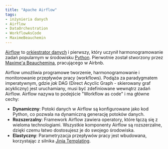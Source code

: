 ```yaml
---
title: "Apache Airflow"
tags:
- inżynieria danych
- Airflow
- DataOrchestration
- WorkflowAsCode
- MaximeBeauchemin
---
```


[Airflow](https://airflow.apache.org/) to [orkiestrator danych](notes/orkiestrator%20danych.md) i pierwszy, który uczynił harmonogramowanie zadań popularnym w środowisku [Python](notes/python.md). Pierwotnie został stworzony przez [Maxime'a Beauchemina](notes/maxime%20beauchemin.md), pracującego w Airbnb.

Airflow umożliwia programowe tworzenie, harmonogramowanie i monitorowanie przepływów pracy (workflows). Podąża za paradygmatem imperatywnym, gdzie *jak* DAG (Direct Acyclic Graph - skierowany graf acykliczny) jest uruchamiany, musi być zdefiniowane wewnątrz zadań Airflow. Airflow nazywa to podejście "Workflow as code" i ma główne cechy:
- **Dynamiczny**: Potoki danych w Airflow są konfigurowane jako kod Python, co pozwala na dynamiczną generację potoków danych.
- **Rozszerzalny**: Framework Airflow zawiera operatory, które łączą się z wieloma technologiami. Wszystkie komponenty Airflow są rozszerzalne, dzięki czemu łatwo dostosujesz je do swojego środowiska.
- **Elastyczny**: Parametryzacja przepływów pracy jest wbudowana, korzystając z silnika [Jinja Templating](notes/template%20jinja.md).